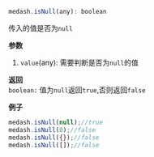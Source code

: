 ```js
medash.isNull(any): boolean 
```
传入的值是否为`null`


**参数**  
1. `value`(any): 需要判断是否为`null`的值 

**返回**  
`boolean:` 值为`null`返回`true`,否则返回`false`

**例子**
```js
medash.isNull(null);//true
medash.isNull(0);//false
medash.isNull({});//false
medash.isNull([]);//false
```